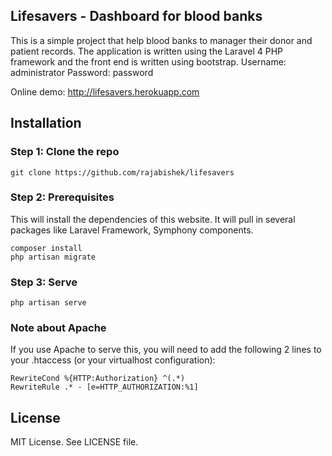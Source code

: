 ## Lifesavers - Dashboard for blood banks
This is a simple project that help blood banks to manager their donor and patient records. The application is written using the Laravel 4 PHP framework and the front end is written using bootstrap.
Username: administrator
Password: password

Online demo: http://lifesavers.herokuapp.com

## Installation

### Step 1: Clone the repo
```
git clone https://github.com/rajabishek/lifesavers
```

### Step 2: Prerequisites
This will install the dependencies of this website. It will pull in several packages like Laravel Framework, Symphony components.
```
composer install
php artisan migrate
```

### Step 3: Serve
```
php artisan serve
```

### Note about Apache
If you use Apache to serve this, you will need to add the following 2 lines to your .htaccess (or your virtualhost configuration):
```
RewriteCond %{HTTP:Authorization} ^(.*)
RewriteRule .* - [e=HTTP_AUTHORIZATION:%1]
```

## License
MIT License. See LICENSE file.